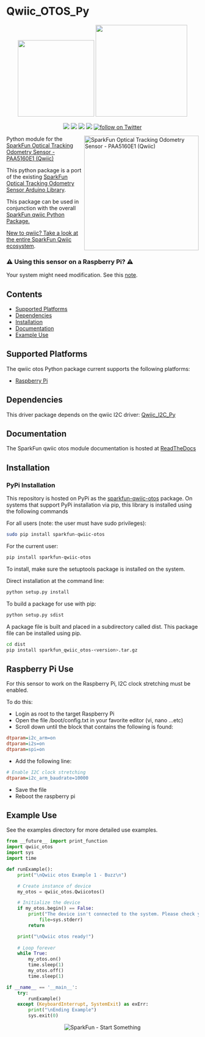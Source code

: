 Qwiic_OTOS_Py
===============

<p align="center">
   <img src="https://cdn.sparkfun.com/assets/custom_pages/2/7/2/qwiic-logo-registered.jpg"  width=200>  
   <img src="https://www.python.org/static/community_logos/python-logo-master-v3-TM.png"  width=240>   
</p>
<p align="center">
	<a href="https://pypi.org/project/sparkfun-qwiic-otos/" alt="Package">
		<img src="https://img.shields.io/pypi/pyversions/sparkfun_qwiic_otos.svg" /></a>
	<a href="https://github.com/sparkfun/Qwiic_OTOS_Py/issues" alt="Issues">
		<img src="https://img.shields.io/github/issues/sparkfun/Qwiic_OTOS_Py.svg" /></a>
	<a href="https://qwiic-otos-py.readthedocs.io/en/latest/?" alt="Documentation">
		<img src="https://readthedocs.org/projects/qwiic-otos-py/badge/?version=latest&style=flat" /></a>
	<a href="https://github.com/sparkfun/Qwiic_OTOS_Py/blob/master/LICENSE" alt="License">
		<img src="https://img.shields.io/badge/license-MIT-blue.svg" /></a>
	<a href="https://twitter.com/intent/follow?screen_name=sparkfun">
        	<img src="https://img.shields.io/twitter/follow/sparkfun.svg?style=social&logo=twitter"
           	 alt="follow on Twitter"></a>
	
</p>



<img src="https://cdn.sparkfun.com/r/600-600/assets/parts/2/5/2/0/9/SEN-24904-Optical-Tracking-Odometry-Sensor-Feature.jpg"  align="right" width=300 alt="SparkFun Optical Tracking Odometry Sensor - PAA5160E1 (Qwiic)">


Python module for the <a href="https://www.sparkfun.com/products/24904">SparkFun Optical Tracking Odometry Sensor - PAA5160E1 (Qwiic)</a>

This python package is a port of the existing <a href="https://github.com/sparkfun/SparkFun_Qwiic_OTOS_Arduino_Library/">SparkFun Optical Tracking Odometry Sensor Arduino Library</a>.

This package can be used in conjunction with the overall <a href="https://github.com/sparkfun/Qwiic_Py">SparkFun qwiic Python Package.

New to qwiic? Take a look at the entire <a href="https://www.sparkfun.com/qwiic">SparkFun Qwiic ecosystem</a>.

### ⚠ **Using this sensor on a Raspberry Pi**? ⚠
Your system might need modification. See this <a href="#raspberry-pi-use">note</a>.

## Contents

* [Supported Platforms](#supported-platforms)
* [Dependencies](#dependencies)
* [Installation](#installation)
* [Documentation](#documentation)
* [Example Use](#example-use)

Supported Platforms
--------------------
The qwiic otos Python package current supports the following platforms:
* [Raspberry Pi](https://www.sparkfun.com/search/results?term=raspberry+pi)
<!---
* [NVidia Jetson Nano](https://www.sparkfun.com/products/15297)
* [Google Coral Development Board](https://www.sparkfun.com/products/15318)
-->

Dependencies 
--------------
This driver package depends on the qwiic I2C driver: 
[Qwiic_I2C_Py](https://github.com/sparkfun/Qwiic_I2C_Py)

Documentation
-------------
The SparkFun qwiic otos module documentation is hosted at [ReadTheDocs](https://qwiic-otos-py.readthedocs.io/en/latest/?)

Installation
---------------
### PyPi Installation

This repository is hosted on PyPi as the [sparkfun-qwiic-otos](https://pypi.org/project/sparkfun-qwiic-otos/) package. On systems that support PyPi installation via pip, this library is installed using the following commands

For all users (note: the user must have sudo privileges):
```sh
sudo pip install sparkfun-qwiic-otos
```
For the current user:

```sh
pip install sparkfun-qwiic-otos
```
To install, make sure the setuptools package is installed on the system.

Direct installation at the command line:
```sh
python setup.py install
```

To build a package for use with pip:
```sh
python setup.py sdist
 ```
A package file is built and placed in a subdirectory called dist. This package file can be installed using pip.
```sh
cd dist
pip install sparkfun_qwiic_otos-<version>.tar.gz
```

Raspberry Pi Use
-------------------
For this sensor to work on the Raspberry Pi, I2C clock stretching must be enabled. 

To do this:
- Login as root to the target Raspberry Pi
- Open the file /boot/config.txt in your favorite editor (vi, nano ...etc)
- Scroll down until the block that contains the following is found:
```ini
dtparam=i2c_arm=on
dtparam=i2s=on
dtparam=spi=on
```
- Add the following line:
```ini
# Enable I2C clock stretching
dtparam=i2c_arm_baudrate=10000
```
- Save the file
- Reboot the raspberry pi

Example Use
 -------------
See the examples directory for more detailed use examples.

```python
from __future__ import print_function
import qwiic_otos
import sys
import time

def runExample():
	print("\nQwiic otos Example 1 - Buzz\n")

	# Create instance of device
	my_otos = qwiic_otos.Qwiicotos()

	# Initialize the device
	if my_otos.begin() == False:
		print("The device isn't connected to the system. Please check your connection", \
			file=sys.stderr)
		return

	print("\nQwiic otos ready!")
	
	# Loop forever
	while True:
		my_otos.on()
		time.sleep(1)
		my_otos.off()
		time.sleep(1)     

if __name__ == '__main__':
	try:
		runExample()
	except (KeyboardInterrupt, SystemExit) as exErr:
		print("\nEnding Example")
		sys.exit(0)

```
<p align="center">
<img src="https://cdn.sparkfun.com/assets/custom_pages/3/3/4/dark-logo-red-flame.png" alt="SparkFun - Start Something">
</p>
